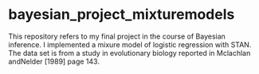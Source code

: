# bayesian_project_mixturemodels
This repository refers to my final project in the course of Bayesian inference. I implemented a mixure model of logistic regression with STAN. The data set is from a study in evolutionary biology reported in Mclachlan andNelder [1989] page 143.
